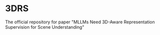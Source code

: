 # 3DRS
The official repository for paper "MLLMs Need 3D-Aware Representation Supervision for Scene Understanding"
